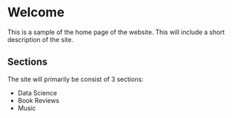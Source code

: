 # Welcome

This is a sample of the home page of the website. This will include a short description of the site.

## Sections

The site will primarily be consist of 3 sections:
- Data Science 
- Book Reviews
- Music